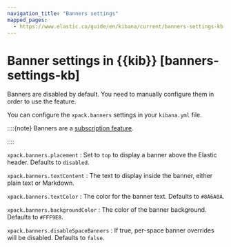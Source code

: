 ```yaml
---
navigation_title: "Banners settings"
mapped_pages:
  - https://www.elastic.co/guide/en/kibana/current/banners-settings-kb.html
---
```


# Banner settings in {{kib}} [banners-settings-kb]


Banners are disabled by default. You need to manually configure them in order to use the feature.

You can configure the `xpack.banners` settings in your `kibana.yml` file.

::::{note}
Banners are a [subscription feature](https://www.elastic.co/subscriptions).

::::


`xpack.banners.placement`
:   Set to `top` to display a banner above the Elastic header. Defaults to `disabled`.

`xpack.banners.textContent`
:   The text to display inside the banner, either plain text or Markdown.

`xpack.banners.textColor`
:   The color for the banner text. Defaults to `#8A6A0A`.

`xpack.banners.backgroundColor`
:   The color of the banner background. Defaults to `#FFF9E8`.

`xpack.banners.disableSpaceBanners`
:   If true, per-space banner overrides will be disabled. Defaults to `false`.

